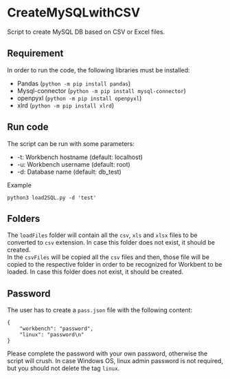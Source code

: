 # CreateMySQLwithCSV

Script to create MySQL DB based on CSV or Excel files.


## Requirement

In order to run the code, the following libraries must be installed:

- Pandas (`python -m pip install pandas`)
- Mysql-connector (`python -m pip install mysql-connector`)
- openpyxl (`python -m pip install openpyxl`)
- xlrd (`python -m pip install xlrd`)


## Run code

The script can be run with some parameters:

- -t: Workbench hostname (default: localhost)
- -u: Workbench username (default: root)
- -d: Database name (default: db_test)

Example
```
python3 load2SQL.py -d 'test'
```


## Folders

The `loadFiles` folder will contain all the `csv`, `xls` and `xlsx` files to be converted to `csv` extension. In case this folder does not exist, it should be created.<br>
In the `csvFiles` will be copied all the `csv` files and then, those file will be copied to the respective folder in order to be recognized for Workbent to be loaded. In case this folder does not exist, it should be created.<br>


## Password

The user has to create a `pass.json` file with the following content:

```
{
    "workbench": "password",
    "linux": "password\n"
}
```

Please complete the password with your own password, otherwise the script will crush. In case Windows OS, linux admin password is not required, but you should not delete the tag `linux`.